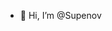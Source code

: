 - 👋 Hi, I’m @Supenov

<!---
Supenov/Supenov is a ✨ special ✨ repository because its `README.md` (this file) appears on your GitHub profile.
You can click the Preview link to take a look at your changes.
--->
